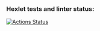 ### Hexlet tests and linter status:
[![Actions Status](https://github.com/mnogom/frontend-project-lvl3/workflows/hexlet-check/badge.svg)](https://github.com/mnogom/frontend-project-lvl3/actions)